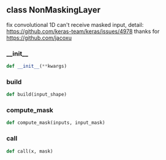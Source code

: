 ## class NonMaskingLayer
fix convolutional 1D can't receive masked input, detail: https://github.com/keras-team/keras/issues/4978 thanks for https://github.com/jacoxu


### \_\_init\_\_
```python
def __init__(**kwargs)
```

### build
```python
def build(input_shape)
```

### compute\_mask
```python
def compute_mask(inputs, input_mask)
```

### call
```python
def call(x, mask)
```


